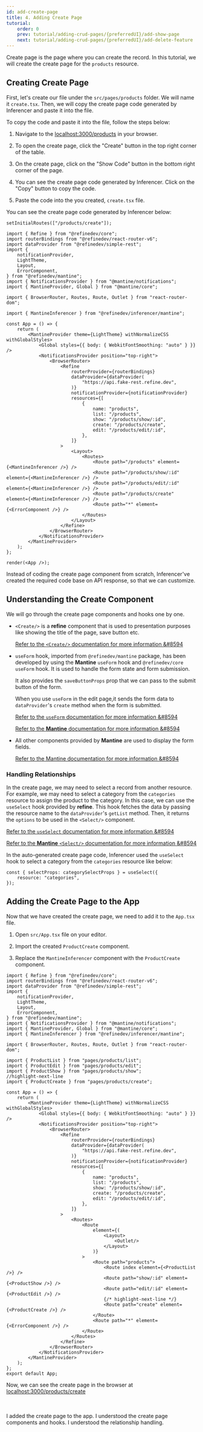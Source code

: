 ```yaml
---
id: add-create-page
title: 4. Adding Create Page
tutorial:
    order: 0
    prev: tutorial/adding-crud-pages/{preferredUI}/add-show-page
    next: tutorial/adding-crud-pages/{preferredUI}/add-delete-feature
---
```


Create page is the page where you can create the record. In this tutorial, we will create the create page for the `products` resource.

## Creating Create Page

First, let's create our file under the `src/pages/products` folder. We will name it `create.tsx`. Then, we will copy the create page code generated by Inferencer and paste it into the file.

To copy the code and paste it into the file, follow the steps below:

1. Navigate to the <a href="http://localhost:3000/products" rel="noopener noreferrer nofollow">localhost:3000/products</a> in your browser.

2. To open the create page, click the "Create" button in the top right corner of the table.

3. On the create page, click on the "Show Code" button in the bottom right corner of the page.

4. You can see the create page code generated by Inferencer. Click on the "Copy" button to copy the code.

5. Paste the code into the you created, `create.tsx` file.

You can see the create page code generated by Inferencer below:

```tsx live previewOnly previewHeight=600px url=http://localhost:3000/products/create
setInitialRoutes(["/products/create"]);

import { Refine } from "@refinedev/core";
import routerBindings from "@refinedev/react-router-v6";
import dataProvider from "@refinedev/simple-rest";
import {
    notificationProvider,
    LightTheme,
    Layout,
    ErrorComponent,
} from "@refinedev/mantine";
import { NotificationsProvider } from "@mantine/notifications";
import { MantineProvider, Global } from "@mantine/core";

import { BrowserRouter, Routes, Route, Outlet } from "react-router-dom";

import { MantineInferencer } from "@refinedev/inferencer/mantine";

const App = () => {
    return (
        <MantineProvider theme={LightTheme} withNormalizeCSS withGlobalStyles>
            <Global styles={{ body: { WebkitFontSmoothing: "auto" } }} />
            <NotificationsProvider position="top-right">
                <BrowserRouter>
                    <Refine
                        routerProvider={routerBindings}
                        dataProvider={dataProvider(
                            "https://api.fake-rest.refine.dev",
                        )}
                        notificationProvider={notificationProvider}
                        resources={[
                            {
                                name: "products",
                                list: "/products",
                                show: "/products/show/:id",
                                create: "/products/create",
                                edit: "/products/edit/:id",
                            },
                        ]}
                    >
                        <Layout>
                            <Routes>
                                <Route path="/products" element={<MantineInferencer />} />
                                <Route path="/products/show/:id" element={<MantineInferencer />} />
                                <Route path="/products/edit/:id" element={<MantineInferencer />} />
                                <Route path="/products/create" element={<MantineInferencer />} />
                                <Route path="*" element={<ErrorComponent />} />
                            </Routes>
                        </Layout>
                    </Refine>
                </BrowserRouter>
            </NotificationsProvider>
        </MantineProvider>
    );
};

render(<App />);
```

Instead of coding the create page component from scratch, Inferencer've created the required code base on API response, so that we can customize.

## Understanding the Create Component

We will go through the create page components and hooks one by one.

-   `<Create/>` is a **refine** component that is used to presentation purposes like showing the title of the page, save button etc.

    [Refer to the `<Create/>` documentation for more information &#8594](/docs/api-reference/mantine/components/basic-views/create)

-   `useForm` hook, imported from `@refinedev/mantine` package, has been developed by using the **Mantine** `useForm` hook and `@refinedev/core` `useForm` hook. It is used to handle the form state and form submission.

    It also provides the `saveButtonProps` prop that we can pass to the submit button of the form.

    When you use `useForm` in the edit page,it sends the form data to `dataProvider`'s `create` method when the form is submitted.

    [Refer to the `useForm` documentation for more information &#8594](https://refine.dev/docs/api-reference/mantine/hooks/form/useForm/)

    [Refer to the **Mantine** documentation for more information &#8594](https://mantine.dev/form/use-form/)

-   All other components provided by **Mantine** are used to display the form fields.

    [Refer to the Mantine documentation for more information &#8594](https://mantine.dev/)

### Handling Relationships

In the create page, we may need to select a record from another resource. For example, we may need to select a category from the `categories` resource to assign the product to the category. In this case, we can use the `useSelect` hook provided by **refine**. This hook fetches the data by passing the resource name to the `dataProvider`'s `getList` method. Then, it returns the `options` to be used in the `<Select/>` component.

[Refer to the `useSelect` documentation for more information &#8594](/docs/api-reference/mantine/hooks/useSelect/)

[Refer to the **Mantine** `<Select/>` documentation for more information &#8594](https://mantine.dev/core/select/)

In the auto-generated create page code, Inferencer used the `useSelect` hook to select a category from the `categories` resource like below:

```tsx
const { selectProps: categorySelectProps } = useSelect({
    resource: "categories",
});
```

## Adding the Create Page to the App

Now that we have created the create page, we need to add it to the `App.tsx` file.

1. Open `src/App.tsx` file on your editor.

2. Import the created `ProductCreate` component.

3. Replace the `MantineInferencer` component with the `ProductCreate` component.

```tsx title="src/App.tsx"
import { Refine } from "@refinedev/core";
import routerBindings from "@refinedev/react-router-v6";
import dataProvider from "@refinedev/simple-rest";
import {
    notificationProvider,
    LightTheme,
    Layout,
    ErrorComponent,
} from "@refinedev/mantine";
import { NotificationsProvider } from "@mantine/notifications";
import { MantineProvider, Global } from "@mantine/core";
import { MantineInferencer } from "@refinedev/inferencer/mantine";

import { BrowserRouter, Routes, Route, Outlet } from "react-router-dom";

import { ProductList } from "pages/products/list";
import { ProductEdit } from "pages/products/edit";
import { ProductShow } from "pages/products/show";
//highlight-next-line
import { ProductCreate } from "pages/products/create";

const App = () => {
    return (
        <MantineProvider theme={LightTheme} withNormalizeCSS withGlobalStyles>
            <Global styles={{ body: { WebkitFontSmoothing: "auto" } }} />
            <NotificationsProvider position="top-right">
                <BrowserRouter>
                    <Refine
                        routerProvider={routerBindings}
                        dataProvider={dataProvider(
                            "https://api.fake-rest.refine.dev",
                        )}
                        notificationProvider={notificationProvider}
                        resources={[
                            {
                                name: "products",
                                list: "/products",
                                show: "/products/show/:id",
                                create: "/products/create",
                                edit: "/products/edit/:id",
                            },
                        ]}
                    >
                        <Routes>
                            <Route
                                element={(
                                    <Layout>
                                        <Outlet/>
                                    </Layout>
                                )}
                            >
                                <Route path="products">
                                    <Route index element={<ProductList />} />
                                    <Route path="show/:id" element={<ProductShow />} />
                                    <Route path="edit/:id" element={<ProductEdit />} />
                                    {/* highlight-next-line */}
                                    <Route path="create" element={<ProductCreate />} />
                                </Route>
                                <Route path="*" element={<ErrorComponent />} />
                            </Route>
                        </Routes>
                    </Refine>
                </BrowserRouter>
            </NotificationsProvider>
        </MantineProvider>
    );
};
export default App;
```

Now, we can see the create page in the browser at <a href="http://localhost:3000/products/create" rel="noopener noreferrer nofollow">localhost:3000/products/create</a>

<br/>
<br/>

<Checklist>

<ChecklistItem id="add-create-page-mantine">
I added the create page to the app.
</ChecklistItem>
<ChecklistItem id="add-create-page-mantine-2">
I understood the create page components and hooks.
</ChecklistItem>
<ChecklistItem id="add-create-page-mantine-3">
I understood the relationship handling.
</ChecklistItem>

</Checklist>
